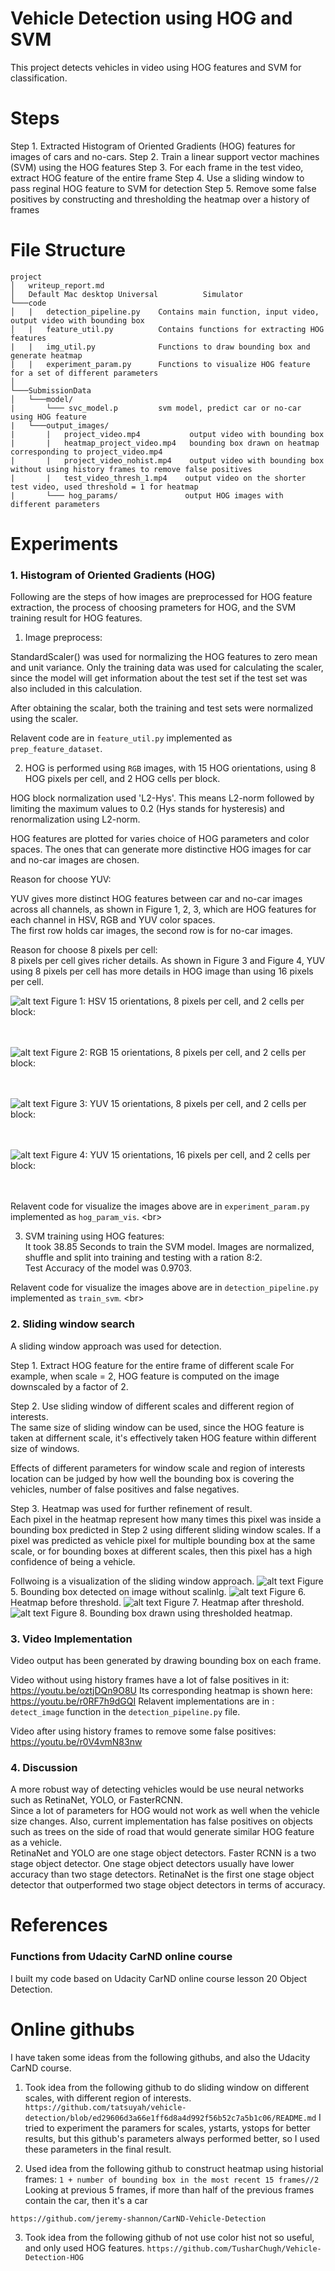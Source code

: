 # Vehicle Detection using HOG and SVM
This project detects vehicles in video using HOG features and SVM for classification.

# Steps
Step 1. Extracted Histogram of Oriented Gradients (HOG) features for images of cars and no-cars.
Step 2. Train a linear support vector machines (SVM) using the HOG features
Step 3. For each frame in the test video, extract HOG feature of the entire frame
Step 4. Use a sliding window to pass reginal HOG feature to SVM for detection 
Step 5. Remove some false positives by constructing and thresholding the heatmap over a history of frames 

# File Structure

```
project
│   writeup_report.md
│   Default Mac desktop Universal          Simulator
└───code
│   |   detection_pipeline.py    Contains main function, input video, output video with bounding box
│   |   feature_util.py          Contains functions for extracting HOG features
|   |   img_util.py              Functions to draw bounding box and generate heatmap
|   |   experiment_param.py      Functions to visualize HOG feature for a set of different parameters
│   
└───SubmissionData
│   └───model/       
|       └─── svc_model.p         svm model, predict car or no-car using HOG feature  
|   └───output_images/   
|       |   project_video.mp4           output video with bounding box  
|       |   heatmap_project_video.mp4   bounding box drawn on heatmap corresponding to project_video.mp4
|       |   project_video_nohist.mp4    output video with bounding box without using history frames to remove false positives
|       |   test_video_thresh_1.mp4    output video on the shorter test video, used threshold = 1 for heatmap 
|       └─── hog_params/               output HOG images with different parameters
```

[//]: # (Image References)
[HSV_HOG]: ./SubmissionData/output_images/hog_params/HSV_ori_15_pixPcell_8_cellPblock_2hog_visuallize.jpg
[RGB_HOG]: ./SubmissionData/output_images/hog_params/RGB_ori_15_pixPcell_8_cellPblock_2hog_visuallize.jpg
[YUV_HOG_8]: ./SubmissionData/output_images/hog_params/YUV_ori_15_pixPcell_8_cellPblock_2hog_visuallize.jpg
[YUV_HOG_16]: ./SubmissionData/output_images/hog_params/YUV_ori_15_pixPcell_16_cellPblock_2hog_visuallize.jpg


[heatmap_thresh]: ./SubmissionData/output_images/heatmap_thresh.jpg
[heatmap]: ./SubmissionData/output_images/heatmap_original.jpg
[bbox_scale_1]: ./SubmissionData/output_images/1_bbox_detected.jpg
[bbox_heatmap]: ./SubmissionData/output_images/bbox_heatmap.jpg


# Experiments

### 1. Histogram of Oriented Gradients (HOG)

Following are the steps of how images are preprocessed for HOG feature extraction, the process of 
choosing prameters for HOG, and the SVM training result for HOG features. 

1. Image preprocess:

StandardScaler() was used for normalizing the HOG features to zero mean and unit variance.
Only the training data was used for calculating the scaler, since the model 
will get information about the test set if the test set was also included in this calculation.

After obtaining the scalar, both the training and test sets were normalized using the scaler.  

Relavent code are in `feature_util.py` implemented as  `prep_feature_dataset`.  

2. HOG is performed using `RGB` images, with 15 HOG orientations, 
using 8  HOG pixels per cell, and 2 HOG cells per block.  

HOG block normalization used 'L2-Hys'. This means L2-norm followed by limiting the maximum 
values to 0.2 (Hys stands for hysteresis) and renormalization using L2-norm.  

HOG features are plotted for varies choice of HOG parameters and color spaces. The ones that 
can generate more distinctive HOG images for car and no-car images are chosen.  

Reason for choose YUV:   

YUV gives more distinct HOG features between car and no-car images across all channels, as shown
 in Figure 1, 2, 3, which are HOG features for each channel in HSV, RGB and YUV color spaces.<br/>
The first row holds car images, the second row is for no-car images.<br/>

Reason for choose 8 pixels per cell: <br/>
8 pixels per cell gives richer details. As shown in Figure 3 and Figure 4, YUV using 8 pixels per cell
 has more details in HOG image than using 16 pixels per cell.<br/>

![alt text][HSV_HOG]
Figure 1: HSV 15 orientations, 8 pixels per cell, and 2 cells per block:<br/><br/><br/>

![alt text][RGB_HOG]
Figure 2: RGB 15 orientations, 8 pixels per cell, and 2 cells per block:<br/><br/><br/>

![alt text][YUV_HOG_8]
Figure 3: YUV 15 orientations, 8 pixels per cell, and 2 cells per block:<br/><br/><br/>

![alt text][YUV_HOG_16]
Figure 4: YUV 15 orientations, 16 pixels per cell, and 2 cells per block:<br/><br/><br/>

Relavent code for visualize the images above are in `experiment_param.py` implemented as `hog_param_vis`. <br\>

3. SVM training using HOG features:<br/>
It took 38.85 Seconds to train the SVM model. Images are normalized, shuffle and split into training and testing
with a ration 8:2. <br/>
Test Accuracy of the model was 0.9703.

Relavent code for visualize the images above are in `detection_pipeline.py` implemented as `train_svm`. <br\>

### 2. Sliding window search

A sliding window approach was used for detection.

Step 1. Extract HOG feature for the entire frame of different scale
For example, when scale = 2, HOG feature is computed on the image downscaled by a factor of 2. 

Step 2. Use sliding window of different scales and different region of interests.<br/>
The same size of sliding window can be used, since the HOG feature is taken at differnent scale,
it's effectively taken HOG feature within different size of windows.

Effects of different parameters for window scale and region of interests location can be judged
by how well the bounding box is covering the vehicles, number of false positives and false negatives.

Step 3. Heatmap was used for further refinement of result.<br/>
Each pixel in the heatmap represent how many times this pixel was inside a bounding box
predicted in Step 2 using different sliding window scales. If a pixel was predicted as vehicle pixel
for multiple bounding box at the same scale, or for bounding boxes at different scales, then
this pixel has a high confidence of being a vehicle. 

Follwoing is a visualization of the sliding window approach. 
![alt text][bbox_scale_1]
Figure 5. Bounding box detected on image without scalinlg. 
![alt text][heatmap]
Figure 6. Heatmap before threshold.
![alt text][heatmap_thresh]
Figure 7. Heatmap after threshold.
![alt text][bbox_heatmap]
Figure 8. Bounding box drawn using thresholded heatmap.



### 3. Video Implementation
Video output has been generated by drawing bounding box on each frame. 

Video without using history frames have a lot of false positives in it: <br/>
https://youtu.be/oztjDQn9O8U
Its corresponding heatmap is shown here: <br/>
https://youtu.be/r0RF7h9dGQI
Relavent implementations are in : `detect_image` function in the `detection_pipeline.py` file. <br/>

Video after using history frames to remove some false positives:<br/>
https://youtu.be/r0V4vmN83nw

### 4. Discussion
A more robust way of detecting vehicles would be use neural networks such as RetinaNet, YOLO, or FasterRCNN.<br/>
Since a lot of parameters for HOG would not work as well when the vehicle size changes. Also, current implementation
has false positives on objects such as trees on the side of road that would generate similar HOG feature
as a vehicle. <br/>
RetinaNet and YOLO are one stage object detectors. Faster RCNN is a two stage object detector.
One stage object detectors usually have lower accuracy than two stage detectors. 
RetinaNet is the first one stage object detector that outperformed two stage object detectors 
in terms of accuracy. 


# References
### Functions from Udacity CarND online course
I built my code based on Udacity CarND online course lesson 20 Object Detection. 
 
# Online githubs
I have taken some ideas from the following githubs, and also the Udacity CarND course.
1. Took idea from the following github to do sliding window on different scales, with different 
region of interests. 
`https://github.com/tatsuyah/vehicle-detection/blob/ed29606d3a66e1ff6d8a4d992f56b52c7a5b1c06/README.md`
I tried to experiment the paramers for scales, ystarts, ystops for better results, but this github's parameters 
always performed better, so I used these parameters in the final result.

2. Used idea from the following github to construct heatmap using historial frames:
`1 + number of bounding box in the most recent 15 frames//2`  
Looking at previous 5 frames, if more than half of the previous frames contain the car, 
then it's a car

`https://github.com/jeremy-shannon/CarND-Vehicle-Detection`

3. Took idea from the following github of not use color hist not so useful, and only used HOG features.
`https://github.com/TusharChugh/Vehicle-Detection-HOG`

